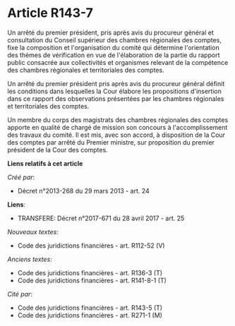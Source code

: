 # Article R143-7

Un arrêté du premier président, pris après avis du procureur général et consultation du Conseil supérieur des chambres
régionales des comptes, fixe la composition et l'organisation du comité qui détermine l'orientation des thèmes de
vérification en vue de l'élaboration de la partie du rapport public consacrée aux collectivités et organismes relevant de la
compétence des chambres régionales et territoriales des comptes.

Un arrêté du premier président pris après avis du procureur général définit les conditions dans lesquelles la Cour élabore
les propositions d'insertion dans ce rapport des observations présentées par les chambres régionales et territoriales des
comptes.

Un membre du corps des magistrats des chambres régionales des comptes apporte en qualité de chargé de mission son concours à
l'accomplissement des travaux du comité. Il est mis, avec son accord, à disposition de la Cour des comptes par arrêté du
Premier ministre, sur proposition du premier président de la Cour des comptes.

**Liens relatifs à cet article**

_Créé par_:

  - Décret n°2013-268 du 29 mars 2013 - art. 24

**Liens**:

  - TRANSFERE: Décret n°2017-671 du 28 avril 2017 - art. 25

_Nouveaux textes_:

  - Code des juridictions financières - art. R112-52 (V)

_Anciens textes_:

  - Code des juridictions financières - art. R136-3 (T)
  - Code des juridictions financières - art. R141-8-1 (T)

_Cité par_:

  - Code des juridictions financières - art. R143-5 (T)
  - Code des juridictions financières - art. R271-1 (M)
